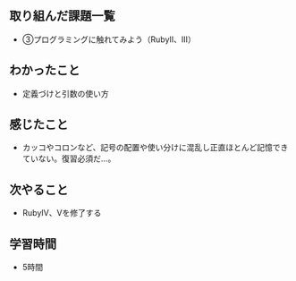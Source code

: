 ## 取り組んだ課題一覧
- ③プログラミングに触れてみよう（RubyⅡ、Ⅲ）
## わかったこと
- 定義づけと引数の使い方
## 感じたこと
- カッコやコロンなど、記号の配置や使い分けに混乱し正直ほとんど記憶できていない。復習必須だ...。
## 次やること
- RubyⅣ、Ⅴを修了する
## 学習時間
- 5時間
